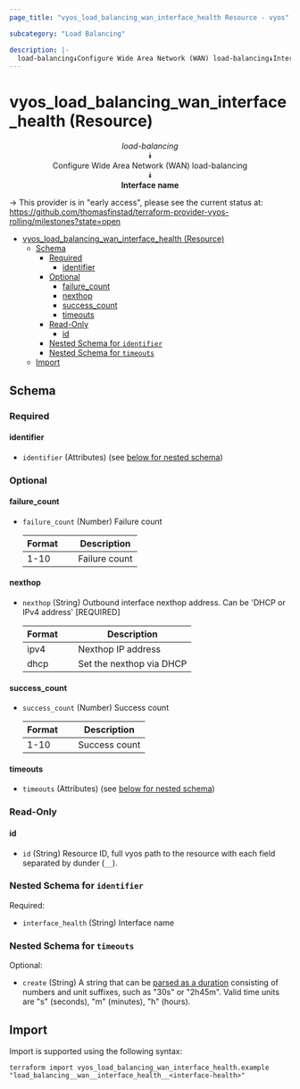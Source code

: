 ```yaml
---
page_title: "vyos_load_balancing_wan_interface_health Resource - vyos"

subcategory: "Load Balancing"

description: |-
  load-balancing⯯Configure Wide Area Network (WAN) load-balancing⯯Interface name
---
```


# vyos_load_balancing_wan_interface_health (Resource)
<center>


*load-balancing*  
⯯  
Configure Wide Area Network (WAN) load-balancing  
⯯  
**Interface name**


</center>

-> This provider is in "early access", please see the current status at: https://github.com/thomasfinstad/terraform-provider-vyos-rolling/milestones?state=open

<!--TOC-->

- [vyos_load_balancing_wan_interface_health (Resource)](#vyos_load_balancing_wan_interface_health-resource)
  - [Schema](#schema)
    - [Required](#required)
      - [identifier](#identifier)
    - [Optional](#optional)
      - [failure_count](#failure_count)
      - [nexthop](#nexthop)
      - [success_count](#success_count)
      - [timeouts](#timeouts)
    - [Read-Only](#read-only)
      - [id](#id)
    - [Nested Schema for `identifier`](#nested-schema-for-identifier)
    - [Nested Schema for `timeouts`](#nested-schema-for-timeouts)
  - [Import](#import)

<!--TOC-->

<!-- schema generated by tfplugindocs -->
## Schema

### Required

#### identifier
- `identifier` (Attributes) (see [below for nested schema](#nestedatt--identifier))

### Optional

#### failure_count
- `failure_count` (Number) Failure count

    |  Format  &emsp;|  Description    |
    |----------|-----------------|
    |  1-10    &emsp;|  Failure count  |
#### nexthop
- `nexthop` (String) Outbound interface nexthop address. Can be &#39;DHCP or IPv4 address&#39; [REQUIRED]

    |  Format  &emsp;|  Description               |
    |----------|----------------------------|
    |  ipv4    &emsp;|  Nexthop IP address        |
    |  dhcp    &emsp;|  Set the nexthop via DHCP  |
#### success_count
- `success_count` (Number) Success count

    |  Format  &emsp;|  Description    |
    |----------|-----------------|
    |  1-10    &emsp;|  Success count  |
#### timeouts
- `timeouts` (Attributes) (see [below for nested schema](#nestedatt--timeouts))

### Read-Only

#### id
- `id` (String) Resource ID, full vyos path to the resource with each field separated by dunder (`__`).

<a id="nestedatt--identifier"></a>
### Nested Schema for `identifier`

Required:

- `interface_health` (String) Interface name


<a id="nestedatt--timeouts"></a>
### Nested Schema for `timeouts`

Optional:

- `create` (String) A string that can be [parsed as a duration](https://pkg.go.dev/time#ParseDuration) consisting of numbers and unit suffixes, such as &#34;30s&#34; or &#34;2h45m&#34;. Valid time units are &#34;s&#34; (seconds), &#34;m&#34; (minutes), &#34;h&#34; (hours).

## Import

Import is supported using the following syntax:

```shell
terraform import vyos_load_balancing_wan_interface_health.example "load_balancing__wan__interface_health__<interface-health>"
```
